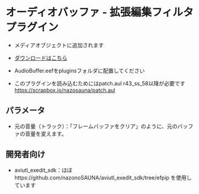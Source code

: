 # オーディオバッファ - 拡張編集フィルタプラグイン
- メディアオブジェクトに追加されます

- [ダウンロードはこちら](../../releases/)
- AudioBuffer.eefをpluginsフォルダに配置してください

- このプラグインを読み込むためにはpatch.aul r43_ss_58以降が必要です https://scrapbox.io/nazosauna/patch.aul

## パラメータ
- 元の音量（トラック）：「フレームバッファをクリア」のように、元のバッファの音量を変えます。

## 開発者向け
- aviutl_exedit_sdk：ほぼhttps://github.com/nazonoSAUNA/aviutl_exedit_sdk/tree/efpip を使用しています
